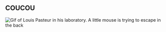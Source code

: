 ## COUCOU

![Gif of Louis Pasteur in his laboratory. A little mouse is trying to escape in the back](https://thumbs.gfycat.com/FaroffNastyHoneybee-size_restricted.gif)
